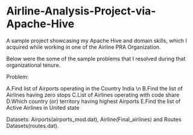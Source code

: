 # Airline-Analysis-Project-via-Apache-Hive

A sample project showcasing my Apache Hive and domain skills, which I acquired while working in one of the Airline PRA Organization.

Below were the some of the sample problems that I resolved during that organizational tenure.

Problem:

A.Find list of Airports operating in the Country India \n
B.Find the list of Airlines having zero stops
C.List of Airlines operating with code share
D.Which country (or) territory having highest Airports
E.Find the list of Active Airlines in United state

Datasets: Airports(airports_mod.dat), Airline(Final_airlines) and Routes Datasets(routes.dat).

